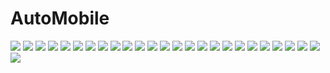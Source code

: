 # AutoMobile

<p>
<img src="https://github.com/lannocc/lannocc/raw/main/automobile/20170125_112036.jpg">
<img src="https://github.com/lannocc/lannocc/raw/main/automobile/20170125_112457.jpg">
<img src="https://github.com/lannocc/lannocc/raw/main/automobile/AlphaGriffin-AutoMobile-MTP.png">
<img src="https://github.com/lannocc/lannocc/raw/main/automobile/IMG_20151021_210136.jpg">
<img src="https://github.com/lannocc/lannocc/raw/main/automobile/IMG_20151021_210147.jpg">
<img src="https://github.com/lannocc/lannocc/raw/main/automobile/IMG_20151021_210206.jpg">
<img src="https://github.com/lannocc/lannocc/raw/main/automobile/IMG_20151021_210221.jpg">
<img src="https://github.com/lannocc/lannocc/raw/main/automobile/IMG_20151021_210233.jpg">
<img src="https://github.com/lannocc/lannocc/raw/main/automobile/IMG_20151109_211900.jpg">
<img src="https://github.com/lannocc/lannocc/raw/main/automobile/IMG_20160524_162555.jpg">
<img src="https://github.com/lannocc/lannocc/raw/main/automobile/IMG_20160524_162622.jpg">
<img src="https://github.com/lannocc/lannocc/raw/main/automobile/IMG_20160524_162641.jpg">
<img src="https://github.com/lannocc/lannocc/raw/main/automobile/IMG_20160524_162650.jpg">
<img src="https://github.com/lannocc/lannocc/raw/main/automobile/IMG_20160524_162747.jpg">
<img src="https://github.com/lannocc/lannocc/raw/main/automobile/IMG_20160524_162800.jpg">
<img src="https://github.com/lannocc/lannocc/raw/main/automobile/IMG_20160524_162811.jpg">
<img src="https://github.com/lannocc/lannocc/raw/main/automobile/IMG_20160524_162823.jpg">
<img src="https://github.com/lannocc/lannocc/raw/main/automobile/IMG_20160524_163031.jpg">
<img src="https://github.com/lannocc/lannocc/raw/main/automobile/IMG_20160524_163050.jpg">
<img src="https://github.com/lannocc/lannocc/raw/main/automobile/IMG_20160524_163100.jpg">
<img src="https://github.com/lannocc/lannocc/raw/main/automobile/IMG_20160524_163137.jpg">
<img src="https://github.com/lannocc/lannocc/raw/main/automobile/IMG_20160524_163140.jpg">
<img src="https://github.com/lannocc/lannocc/raw/main/automobile/IMG_20160524_163142.jpg">
<img src="https://github.com/lannocc/lannocc/raw/main/automobile/IMG_20160524_163144.jpg">
<img src="https://github.com/lannocc/lannocc/raw/main/automobile/IMG_20160524_163147.jpg">
<img src="https://github.com/lannocc/lannocc/raw/main/automobile/background.jpeg">
</p>

